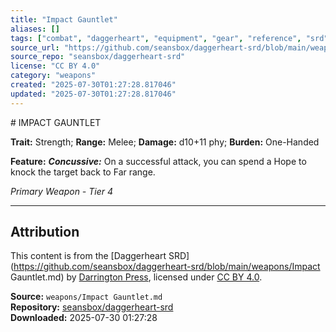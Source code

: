```yaml
---
title: "Impact Gauntlet"
aliases: []
tags: ["combat", "daggerheart", "equipment", "gear", "reference", "srd", "ttrpg", "weapon"]
source_url: "https://github.com/seansbox/daggerheart-srd/blob/main/weapons/Impact Gauntlet.md"
source_repo: "seansbox/daggerheart-srd"
license: "CC BY 4.0"
category: "weapons"
created: "2025-07-30T01:27:28.817046"
updated: "2025-07-30T01:27:28.817046"
---
```


﻿# IMPACT GAUNTLET

**Trait:** Strength; **Range:** Melee; **Damage:** d10+11 phy; **Burden:** One-Handed

**Feature:** ***Concussive:*** On a successful attack, you can spend a Hope to knock the target back to Far range.

*Primary Weapon - Tier 4*

---

## Attribution

This content is from the [Daggerheart SRD](https://github.com/seansbox/daggerheart-srd/blob/main/weapons/Impact Gauntlet.md) by [Darrington Press](https://darringtonpress.com/), licensed under [CC BY 4.0](https://creativecommons.org/licenses/by/4.0/).

**Source:** `weapons/Impact Gauntlet.md`  
**Repository:** [seansbox/daggerheart-srd](https://github.com/seansbox/daggerheart-srd)  
**Downloaded:** 2025-07-30 01:27:28

